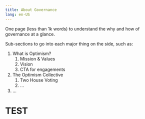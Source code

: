 ```yaml
---
title: About Governance
lang: en-US
---
```


One page (less than 1k words) to understand the why and how of governance at a glance. 

Sub-sections to go into each major thing on the side, such as:
1. What is Optimism?
    1. Mission & Values
    1. Vision
    1. CTA for engagements 
1. The Optimism Collective
    1. Two House Voting
    1. ...
1. ...

# TEST